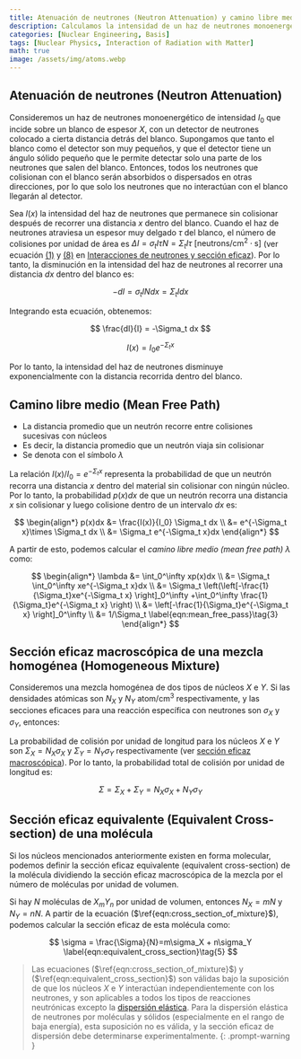 ```yaml
---
title: Atenuación de neutrones (Neutron Attenuation) y camino libre medio (Mean Free Path)
description: Calculamos la intensidad de un haz de neutrones monoenergético al atravesar un material en función de la distancia de penetración, derivamos el camino libre medio de los neutrones, y analizamos cómo calcular la sección eficaz macroscópica para mezclas homogéneas y moléculas.
categories: [Nuclear Engineering, Basis]
tags: [Nuclear Physics, Interaction of Radiation with Matter]
math: true
image: /assets/img/atoms.webp
---
```


## Atenuación de neutrones (Neutron Attenuation)
Consideremos un haz de neutrones monoenergético de intensidad $I_0$ que incide sobre un blanco de espesor $X$, con un detector de neutrones colocado a cierta distancia detrás del blanco. Supongamos que tanto el blanco como el detector son muy pequeños, y que el detector tiene un ángulo sólido pequeño que le permite detectar solo una parte de los neutrones que salen del blanco. Entonces, todos los neutrones que colisionan con el blanco serán absorbidos o dispersados en otras direcciones, por lo que solo los neutrones que no interactúan con el blanco llegarán al detector.

Sea $I(x)$ la intensidad del haz de neutrones que permanece sin colisionar después de recorrer una distancia $x$ dentro del blanco. Cuando el haz de neutrones atraviesa un espesor muy delgado $\tau$ del blanco, el número de colisiones por unidad de área es $\Delta I = \sigma_t I\tau N = \Sigma_t I\tau \ \text{[neutrons/cm}^2\cdot\text{s]}$ (ver ecuación [(1)](/posts/Neutron-Interactions-and-Cross-sections/#mjx-eqn:eqn:microscopic_cross_section) y [(8)](/posts/Neutron-Interactions-and-Cross-sections/#mjx-eqn:eqn:reaction_rate) en [Interacciones de neutrones y sección eficaz](/posts/Neutron-Interactions-and-Cross-sections/)). Por lo tanto, la disminución en la intensidad del haz de neutrones al recorrer una distancia $dx$ dentro del blanco es:

$$ -dI = \sigma_t IN dx = \Sigma_t I dx \tag{1} $$

Integrando esta ecuación, obtenemos:

$$ \frac{dI}{I} = -\Sigma_t dx $$

$$ I(x) = I_0e^{-\Sigma_t x} \tag{2} $$

Por lo tanto, la intensidad del haz de neutrones disminuye exponencialmente con la distancia recorrida dentro del blanco.

## Camino libre medio (Mean Free Path)
- La distancia promedio que un neutrón recorre entre colisiones sucesivas con núcleos
- Es decir, la distancia promedio que un neutrón viaja sin colisionar
- Se denota con el símbolo $\lambda$

La relación $I(x)/I_0=e^{-\Sigma_t x}$ representa la probabilidad de que un neutrón recorra una distancia $x$ dentro del material sin colisionar con ningún núcleo. Por lo tanto, la probabilidad $p(x)dx$ de que un neutrón recorra una distancia $x$ sin colisionar y luego colisione dentro de un intervalo $dx$ es:

$$ \begin{align*}
p(x)dx &= \frac{I(x)}{I_0} \Sigma_t dx
\\ &= e^{-\Sigma_t x}\times \Sigma_t dx
\\ &= \Sigma_t e^{-\Sigma_t x}dx
\end{align*}
$$

A partir de esto, podemos calcular el *camino libre medio (mean free path)* $\lambda$ como:

$$ \begin{align*}
\lambda &= \int_0^\infty xp(x)dx
\\ &= \Sigma_t \int_0^\infty xe^{-\Sigma_t x}dx
\\ &= \Sigma_t \left(\left[-\frac{1}{\Sigma_t}xe^{-\Sigma_t x} \right]_0^\infty +\int_0^\infty \frac{1}{\Sigma_t}e^{-\Sigma_t x} \right)
\\ &= \left[-\frac{1}{\Sigma_t}e^{-\Sigma_t x} \right]_0^\infty
\\ &= 1/\Sigma_t \label{eqn:mean_free_pass}\tag{3}
\end{align*}
$$

## Sección eficaz macroscópica de una mezcla homogénea (Homogeneous Mixture)
Consideremos una mezcla homogénea de dos tipos de núcleos $X$ e $Y$. Si las densidades atómicas son $N_X$ y $N_Y$ $\text{atom/cm}^3$ respectivamente, y las secciones eficaces para una reacción específica con neutrones son $\sigma_X$ y $\sigma_Y$, entonces:

La probabilidad de colisión por unidad de longitud para los núcleos $X$ e $Y$ son $\Sigma_X=N_X\sigma_X$ y $\Sigma_Y=N_Y\sigma_Y$ respectivamente (ver [sección eficaz macroscópica](/posts/Neutron-Interactions-and-Cross-sections/#sección-eficaz-macroscópica-macroscopic-cross-section)). Por lo tanto, la probabilidad total de colisión por unidad de longitud es:

$$ \Sigma = \Sigma_X + \Sigma_Y = N_X\sigma_X + N_Y\sigma_Y \label{eqn:cross_section_of_mixture}\tag{4}$$

## Sección eficaz equivalente (Equivalent Cross-section) de una molécula
Si los núcleos mencionados anteriormente existen en forma molecular, podemos definir la sección eficaz equivalente (equivalent cross-section) de la molécula dividiendo la sección eficaz macroscópica de la mezcla por el número de moléculas por unidad de volumen.

Si hay $N$ moléculas de $X_mY_n$ por unidad de volumen, entonces $N_X=mN$ y $N_Y=nN$. A partir de la ecuación ($\ref{eqn:cross_section_of_mixture}$), podemos calcular la sección eficaz de esta molécula como:

$$ \sigma = \frac{\Sigma}{N}=m\sigma_X + n\sigma_Y \label{eqn:equivalent_cross_section}\tag{5} $$

> Las ecuaciones ($\ref{eqn:cross_section_of_mixture}$) y ($\ref{eqn:equivalent_cross_section}$) son válidas bajo la suposición de que los núcleos $X$ e $Y$ interactúan independientemente con los neutrones, y son aplicables a todos los tipos de reacciones neutrónicas excepto la [dispersión elástica](/posts/Neutron-Interactions-and-Cross-sections/#dispersión-elástica-elastic-scattering).
> Para la dispersión elástica de neutrones por moléculas y sólidos (especialmente en el rango de baja energía), esta suposición no es válida, y la sección eficaz de dispersión debe determinarse experimentalmente.
{: .prompt-warning }

